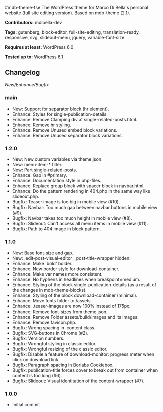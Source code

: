 #mdb-theme-fse
The WordPress theme for Marco Di Bella's personal website (full site editing version). Based on mdb-theme (2.1).

__Contributors:__ mdibella-dev

__Tags:__ gutenberg, block-editor, full-site-editing, translation-ready, responsive, svg, slideout-menu, jquery, variable-font-size

__Requires at least:__ WordPress 6.0

__Tested up to:__ WordPress 6.1

## Changelog
*New/Enhance/Bugfix*


### main
* New: Support for separator block (hr element).
* Enhance: Styles for single-publication-details.
* Enhance: Remove Clamping div at single-related-posts.html.
* Enhance: Remove hr styling.
* Enhance: Remove Unused embed block variations.
* Enhance: Remove Unused separator block variations.


### 1.2.0
* New: New custom variables via theme.json.
* New: menu-item-* filter.
* New: Part single-related-posts.
* Enhance: Gap in #primary.
* Enhance: Documentation style in php-files.
* Enhance: Replace group block with spacer block in navbar.html.
* Enhance: Do the pattern rendering in 404.php in the same way like slideout.php.
* Bugfix: Teaser image is too big in mobile view (#10).
* Bugfix: Navbar: Too much gap between navbar buttons in mobile view (#9).
* Bugfix: Navbar takes too much height in mobile view (#8).
* Bugfix: Slideout: Can't access all menu items in mobile view (#11).
* Bugfix: Path to 404 image in block pattern.


### 1.1.0
* New: Base font-size and gap.
* New: .edit-post-visual-editor__post-title-wrapper hidden.
* Enhance: Make 'bold' bolder.
* Enhance: New border style for download-container.
* Enhance: Make var names more consistent.
* Enhance: No hyphens in headlines when breakpoint=medium.
* Enhance: Styling of the block single-publication-details (as a result of the changes in mdb-theme-blocks).
* Enhance: Styling of the block download-container (minimal).
* Enhance: Move fonts folder to /assets.
* Enhance: .teaser-images are now 100% instead of 175px.
* Enhance: Remove font-sizes from theme.json.
* Enhance: Remove Folder assets/build/images and its images.
* Enhance: Remove favicon.php.
* Bugfix: Wrong spacing in .content class.
* Bugfix: SVG-buttons in Chrome (#2).
* Bugfix: Version numbers.
* Bugfix: Wrongful styling in classic editor.
* Bugfix: Wrongful resizing of the classic editor.
* Bugfix: Disable a feature of download-monitor: progress meter when click on download link.
* Bugfix: Paragraph spacing in Borlabs Cookiebox.
* Bugfix: publication-title forces cover to break out from container when content is too long (#6).
* Bugfix: Slideout: Visual identitation of the content-wrapper (#7).



### 1.0.0
* Initial commit
